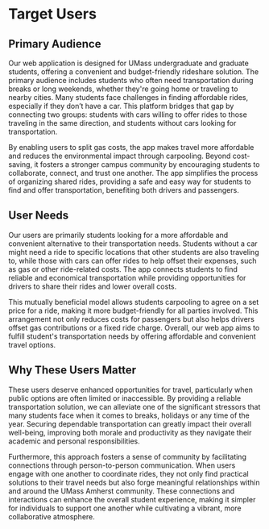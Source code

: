 # Target Users

## Primary Audience

Our web application is designed for UMass undergraduate and graduate students, offering a convenient and budget-friendly rideshare solution. The primary audience includes students who often need transportation during breaks or long weekends, whether they're going home or traveling to nearby cities. Many students face challenges in finding affordable rides, especially if they don’t have a car. This platform bridges that gap by connecting two groups: students with cars willing to offer rides to those traveling in the same direction, and students without cars looking for transportation.

By enabling users to split gas costs, the app makes travel more affordable and reduces the environmental impact through carpooling. Beyond cost-saving, it fosters a stronger campus community by encouraging students to collaborate, connect, and trust one another. The app simplifies the process of organizing shared rides, providing a safe and easy way for students to find and offer transportation, benefiting both drivers and passengers.

## User Needs

Our users are primarily students looking for a more affordable and convenient alternative to their transportation needs. Students without a car might need a ride to specific locations that other students are also traveling to, while those with cars can offer rides to help offset their expenses, such as gas or other ride-related costs. The app connects students to find reliable and economical transportation while providing opportunities for drivers to share their rides and lower overall costs.

This mutually beneficial model allows students carpooling to agree on a set price for a ride, making it more budget-friendly for all parties involved. This arrangement not only reduces costs for passengers but also helps drivers offset gas contributions or a fixed ride charge. Overall, our web app aims to fulfill student's transportation needs by offering affordable and convenient travel options. 

## Why These Users Matter

These users deserve enhanced opportunities for travel, particularly when public options are often limited or inaccessible. By providing a reliable transportation solution, we can alleviate one of the significant stressors that many students face when it comes to breaks, holidays or any time of the year. Securing dependable transportation can greatly impact their overall well-being, improving both morale and productivity as they navigate their academic and personal responsibilities. 

Furthermore, this approach fosters a sense of community by facilitating connections through person-to-person communication. When users engage with one another to coordinate rides, they not only find practical solutions to their travel needs but also forge meaningful relationships within and around the UMass Amherst community. These connections and interactions can enhance the overall student experience, making it simpler for individuals to support one another while cultivating a vibrant, more collaborative atmosphere.

